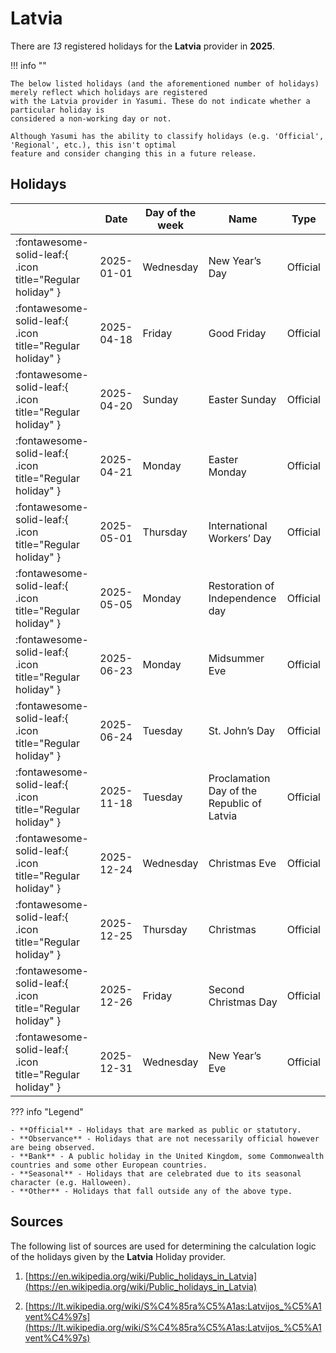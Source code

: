 # Latvia

There are _13_ registered holidays for the **Latvia** provider in **2025**.

!!! info ""

    The below listed holidays (and the aforementioned number of holidays) merely reflect which holidays are registered
    with the Latvia provider in Yasumi. These do not indicate whether a particular holiday is
    considered a non-working day or not.

    Although Yasumi has the ability to classify holidays (e.g. 'Official', 'Regional', etc.), this isn't optimal
    feature and consider changing this in a future release.

## Holidays

|     | Date | Day of the week | Name | Type |
| --- | ---- | --------------- | ---- | ---- |
| :fontawesome-solid-leaf:{ .icon title="Regular holiday" } | 2025-01-01 | Wednesday | New Year’s Day | Official |
| :fontawesome-solid-leaf:{ .icon title="Regular holiday" } | 2025-04-18 | Friday | Good Friday | Official |
| :fontawesome-solid-leaf:{ .icon title="Regular holiday" } | 2025-04-20 | Sunday | Easter Sunday | Official |
| :fontawesome-solid-leaf:{ .icon title="Regular holiday" } | 2025-04-21 | Monday | Easter Monday | Official |
| :fontawesome-solid-leaf:{ .icon title="Regular holiday" } | 2025-05-01 | Thursday | International Workers’ Day | Official |
| :fontawesome-solid-leaf:{ .icon title="Regular holiday" } | 2025-05-05 | Monday | Restoration of Independence day | Official |
| :fontawesome-solid-leaf:{ .icon title="Regular holiday" } | 2025-06-23 | Monday | Midsummer Eve | Official |
| :fontawesome-solid-leaf:{ .icon title="Regular holiday" } | 2025-06-24 | Tuesday | St. John’s Day | Official |
| :fontawesome-solid-leaf:{ .icon title="Regular holiday" } | 2025-11-18 | Tuesday | Proclamation Day of the Republic of Latvia | Official |
| :fontawesome-solid-leaf:{ .icon title="Regular holiday" } | 2025-12-24 | Wednesday | Christmas Eve | Official |
| :fontawesome-solid-leaf:{ .icon title="Regular holiday" } | 2025-12-25 | Thursday | Christmas | Official |
| :fontawesome-solid-leaf:{ .icon title="Regular holiday" } | 2025-12-26 | Friday | Second Christmas Day | Official |
| :fontawesome-solid-leaf:{ .icon title="Regular holiday" } | 2025-12-31 | Wednesday | New Year’s Eve | Official |

??? info "Legend"

    - **Official** - Holidays that are marked as public or statutory.
    - **Observance** - Holidays that are not necessarily official however are being observed.
    - **Bank** - A public holiday in the United Kingdom, some Commonwealth countries and some other European countries.
    - **Seasonal** - Holidays that are celebrated due to its seasonal character (e.g. Halloween).
    - **Other** - Holidays that fall outside any of the above type.

## Sources

The following list of sources are used for determining the calculation logic of
the holidays given by the **Latvia** Holiday provider.


1. [https://en.wikipedia.org/wiki/Public_holidays_in_Latvia](https://en.wikipedia.org/wiki/Public_holidays_in_Latvia)
   
1. [https://lt.wikipedia.org/wiki/S%C4%85ra%C5%A1as:Latvijos_%C5%A1vent%C4%97s](https://lt.wikipedia.org/wiki/S%C4%85ra%C5%A1as:Latvijos_%C5%A1vent%C4%97s)
   